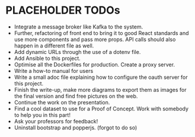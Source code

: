 # PLACEHOLDER TODOs

* Integrate a message broker like Kafka to the system.
* Further, refactoring of front end to bring it to good React standards and use more components and pass more props.
  API calls should also happen in a different file as well.
* Add dynamic URLs through the use of a dotenv file.
* Add Ansible to this project.
* Optimise all the Dockerfiles for production. Create a proxy server.
* Write a how-to manual for users
* Write a small adoc file explaining how to configure the oauth server for this project.
* Finish the write-up, make more diagrams to export them as images for the final version and find free pictures on
  the web.
* Continue the work on the presentation.
* Find a cool dataset to use for a Proof of Concept. Work with somebody to help you in this part!
* Ask your professors for feedback!
* Uninstall bootstrap and popperjs. (forgot to do so)